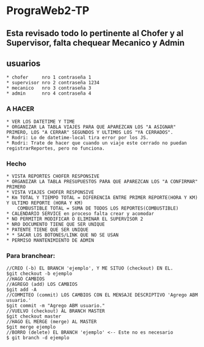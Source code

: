 # PrograWeb2-TP

## Esta revisado todo lo pertinente al Chofer y al Supervisor, falta chequear Mecanico y Admin

## usuarios
    * chofer     nro 1 contraseña 1
    * supervisor nro 2 contraseña 1234
    * mecanico   nro 3 contraseña 3
    * admin      nro 4 contraseña 4


### A HACER 
    * VER LOS DATETIME Y TIME
    * ORGANIZAR LA TABLA VIAJES PARA QUE APAREZCAN LOS "A ASIGNAR" PRIMERO, LOS "A CERRAR" SEGUNDOS Y ULTIMOS LOS "YA CERRADOS".
    * Rodri: Lo de datetime-local tira error por los JS. 
    * Rodri: Trate de hacer que cuando un viaje este cerrado no puedan registrarReportes, pero no funciona.

### Hecho
    * VISTA REPORTES CHOFER RESPONSIVE
    * ORGANIZAR LA TABLA PRESUPUESTOS PARA QUE APAREZCAN LOS "A CONFIRMAR" PRIMERO
    * VISTA VIAJES CHOFER RESPONSIVE
    * Km TOTAL Y TIEMPO TOTAL = DIFERENCIA ENTRE PRIMER REPORTE(HORA Y KM) Y ULTIMO REPORTE (HORA Y KM)
        COMBUSTIBLE TOTAL = SUMA DE TODOS LOS REPORTES(COMBUSTIBLE)
    * CALENDARIO SERVICE en proceso falta crear y acomodar
    * NO PERMITIR MODIFICAR O ELIMINAR EL SUPERVISOR 2
    * NRO DOCUMENTO TIENE QUE SER UNIQUE
    * PATENTE TIENE QUE SER UNIQUE
    * * SACAR LOS BOTONES/LINK QUE NO SE USAN
    * PERMISO MANTENIMIENTO DE ADMIN

### Para branchear:
    //CREO (-b) EL BRANCH 'ejemplo', Y ME SITUO (checkout) EN EL.
    $git checkout -b ejemplo
    //HAGO CAMBIOS
    //AGREGO (add) LOS CAMBIOS
    $git add -A
    //COMMITEO (commit) LOS CAMBIOS CON EL MENSAJE DESCRIPTIVO 'Agrego ABM usuario.'
    $git commit -m "Agrego ABM usuario."
    //VUELVO (checkout) AL BRANCH MASTER
    $git checkout master
    //HAGO EL MERGE (merge) AL MASTER
    $git merge ejemplo
    //BORRO (delete) EL BRANCH 'ejemplo' <-- Este no es necesario
    $ git branch -d ejemplo